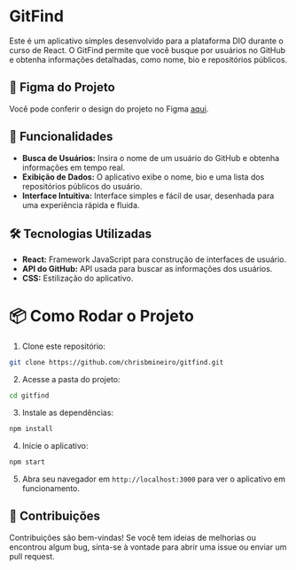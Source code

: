 # GitFind
Este é um aplicativo simples desenvolvido para a plataforma DIO durante o curso de React. O GitFind permite que você busque por usuários no GitHub e obtenha informações detalhadas, como nome, bio e repositórios públicos.

## 🎨 Figma do Projeto
Você pode conferir o design do projeto no Figma [aqui](https://www.figma.com/design/IXySq1eGSvvY9nSGLbKcom/GitFind?node-id=0-1&t=R5NYbkBZWZojj5or-0).

## 🚀 Funcionalidades
* **Busca de Usuários:** Insira o nome de um usuário do GitHub e obtenha informações em tempo real.
* **Exibição de Dados:** O aplicativo exibe o nome, bio e uma lista dos repositórios públicos do usuário.
* **Interface Intuitiva:** Interface simples e fácil de usar, desenhada para uma experiência rápida e fluida.
## 🛠️ Tecnologias Utilizadas
* **React:** Framework JavaScript para construção de interfaces de usuário.
* **API do GitHub:** API usada para buscar as informações dos usuários.
* **CSS:** Estilização do aplicativo.
# 📦 Como Rodar o Projeto
1. Clone este repositório:
```bash
git clone https://github.com/chrisbmineiro/gitfind.git
```
2. Acesse a pasta do projeto:
```bash
cd gitfind
```
3. Instale as dependências:
```bash
npm install
```
4. Inicie o aplicativo:
```bash
npm start
```
5. Abra seu navegador em `http://localhost:3000` para ver o aplicativo em funcionamento.

## 🌟 Contribuições
Contribuições são bem-vindas! Se você tem ideias de melhorias ou encontrou algum bug, sinta-se à vontade para abrir uma issue ou enviar um pull request.